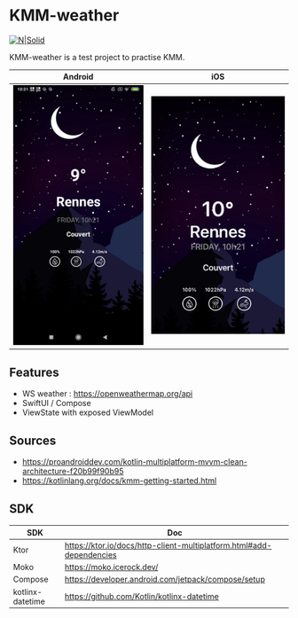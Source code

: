 # KMM-weather

[![N|Solid](https://external-preview.redd.it/Eoz-M60AS1LzGBUEQgBGUcaN7XXUMknvoMEMlyY3gDQ.jpg?auto=webp&s=2ba778ed8a96d5fa685df5f0b25aa87789c4705c)](https://kotlinlang.org/docs/kmm-overview.html)

KMM-weather is a test project to practise KMM.

Android                    |  iOS
:-------------------------:|:-------------------------:
![](./screenshot/android_home.png)  |  ![](./screenshot/ios_home.png)

## Features

- WS weather : https://openweathermap.org/api
- SwiftUI / Compose
- ViewState with exposed ViewModel

## Sources

- https://proandroiddev.com/kotlin-multiplatform-mvvm-clean-architecture-f20b99f90b95
- https://kotlinlang.org/docs/kmm-getting-started.html

## SDK

| SDK | Doc |
| ------ | ------ |
| Ktor | https://ktor.io/docs/http-client-multiplatform.html#add-dependencies |
| Moko | https://moko.icerock.dev/ |
| Compose | https://developer.android.com/jetpack/compose/setup |
| kotlinx-datetime | https://github.com/Kotlin/kotlinx-datetime |
